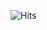 <!--- P R O F I L E   V I E W S   C O U N T E R S --->
![Hits](https://hits.seeyoufarm.com/api/count/incr/badge.svg?url=https://github.com/Mellow1213_bg=%23828282&title_bg=%23266CB2&icon=&icon_color=%23E7E7E7&title=hits&edge_flat=false)
